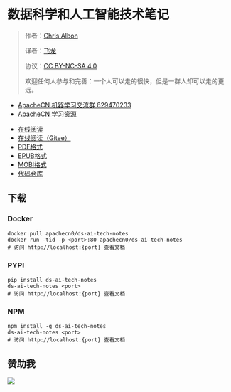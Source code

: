 # 数据科学和人工智能技术笔记

> 作者：[Chris Albon](https://chrisalbon.com/)
> 
> 译者：[飞龙](https://github.com/wizardforcel)
> 
> 协议：[CC BY-NC-SA 4.0](http://creativecommons.org/licenses/by-nc-sa/4.0/)
> 
> 欢迎任何人参与和完善：一个人可以走的很快，但是一群人却可以走的更远。

+   [ApacheCN 机器学习交流群 629470233](http://shang.qq.com/wpa/qunwpa?idkey=30e5f1123a79867570f665aa3a483ca404b1c3f77737bc01ec520ed5f078ddef)
+   [ApacheCN 学习资源](http://www.apachecn.org/)

<!-- break -->

+ [在线阅读](https://dsai-notes.apachecn.org)
+ [在线阅读（Gitee）](https://apachecn.gitee.io/ds-ai-tech-notes/)
+ [PDF格式](https://www.gitbook.com/download/pdf/book/wizardforcel/ds-ai-tech-notes)
+ [EPUB格式](https://www.gitbook.com/download/epub/book/wizardforcel/ds-ai-tech-notes)
+ [MOBI格式](https://www.gitbook.com/download/mobi/book/wizardforcel/ds-ai-tech-notes)
+ [代码仓库](https://github.com/apachecn/ds-ai-tech-notes)

## 下载

### Docker

```
docker pull apachecn0/ds-ai-tech-notes
docker run -tid -p <port>:80 apachecn0/ds-ai-tech-notes
# 访问 http://localhost:{port} 查看文档
```

### PYPI

```
pip install ds-ai-tech-notes
ds-ai-tech-notes <port>
# 访问 http://localhost:{port} 查看文档
```

### NPM

```
npm install -g ds-ai-tech-notes
ds-ai-tech-notes <port>
# 访问 http://localhost:{port} 查看文档
```

## 赞助我

![](http://ww1.sinaimg.cn/large/841aea59ly1fx0qnvulnjj2074074747.jpg)
